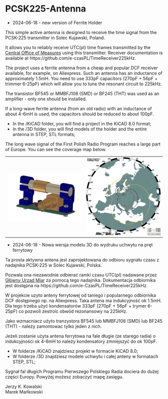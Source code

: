 # PCSK225-Antenna

<ul>
<li>2024-06-18 - new version of Ferrite Holder</li>
</ul>


<p>This simple active antenna is designed to receive the time signal from the PCSK-225 transmitter in Solec Kujawski, Poland.

<p>It allows you to reliably receive UTC(pl) time frames transmitted by the <a href="https://e-czas.gum.gov.pl/e-czas-radio/" target=_blank>Central Office of Measures</a> using this transmitter. Receiver documentation is available at https://github.com/e-czasPL/TimeReceiver225kHz.

The project uses a ferrite antenna from a cheap and popular DCF receiver available, for example, on Aliexpress. Such an antenna has an inductance of approximately 1.5mH. You need to use 333pF capacitors (270pF + 56pF + trimmer 6-25pF) which will allow you to tune the resonant circuit to 225kHz.

The transistor BF545 or MMBFJ108 (SMD) or BF245 (THT) was used as an amplifier - only one should be installed.

If a long-wave ferrite antenna (from an old radio) with an inductance of about 4-6mH is used, the capacitors should be reduced to about 100pF.


<ul>
<li>In the /KiCAD folder, you will find a project in the KiCAD 8.0 format;
<li>In the /3D folder, you will find models of the holder and the entire antenna in STEP, STL formats;
</ul>

<p>The long wave signal of the First Polish Radio Program reaches a large part of Europe. You can see the coverage map below.

<p>
<table border=0 cellpadding=0 cellspacing=0 width=100%>
<tr><td><img src="PCSK-225_Antenna2.png" width=500px align=left>
</td><td><img src="PCSK225Range.png " width=500px></td></tr>
</table>

<ul>
<li>2024-06-18 - Nowa wersja modelu 3D do wydruku uchwytu na pręt ferrytowy</li>
</ul>



<p>Ta prosta aktywna antena jest zaprojektowana do odbioru sygnału czasu z nadajnika PCSK-225 w Solec Kujawski, Polska.

<p>Pozwala ona niezawodnie odbierać ramki czasu UTC(pl) nadawane przez <a href="https://e-czas.gum.gov.pl/e-czas-radio/" target=_blank>Główny Urząd Miar</a> za pomocą tego nadajnika. Dokumentacja odbiornika jest dostępna na https://github.com/e-CzasPL/TimeReceiver225kHz.

W projekcie uzyto anteny ferrytowej od taniego i popularnego odbiornika DCF dostępnego np. na Aliexpress. Taka antena ma indukcyjność ok 1.5mH. Dla tego trzeba użyć kondensatorów 333pF (270pF + 56pF + trymer 6-25pF) co pozwoli zestroic obwód rezonansowy na 225kHz.

Jako wzmacniacz użyto tranzystora BF545 lub MMBFJ108 (SMD) lub BF245 (THT) - należy zamontowac tylko jeden z nich.

Jeżeli zostanie użyta antena ferrytowa na fale długie (ze starego radia) o indukcyjności ok 4-6mH to należy kondensatory zmniejszyć do ok 100pF.


<ul>
<li>W folderze /KiCAD znajdziesz projekt w formacie KiCAD 8.0;
<li>W folderze /3D znajdziesz modele uchwytu i całej anteny w formatach STEP, STL;
</ul>

<p>Sygnał fal długich Programu Pierwszego Polskiego Radia dociera do dużej części Europy. Powyżej możesz zobaczyć mapę zasięgu.

<p>Jerzy K. Kowalski<br>Marek Mańkowski


